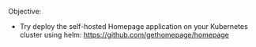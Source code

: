 Objective:
- Try deploy the self-hosted Homepage application on your Kubernetes cluster using helm: https://github.com/gethomepage/homepage

